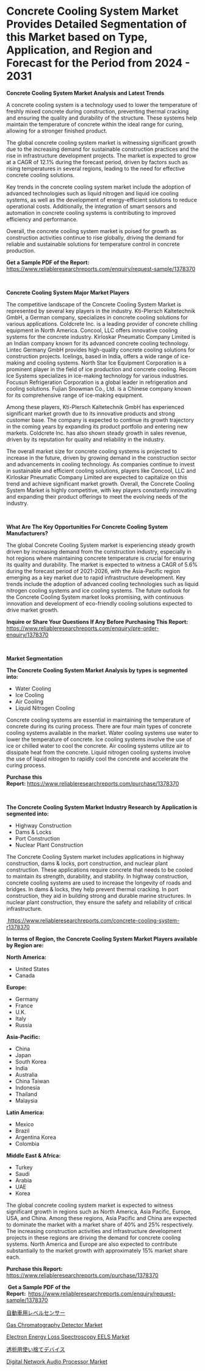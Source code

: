 <p><h1>Concrete Cooling System Market Provides Detailed Segmentation of this Market based on Type, Application, and Region and Forecast for the Period from 2024 - 2031</h1></p><p><strong>Concrete Cooling System Market Analysis and Latest Trends</strong></p>
<p><p>A concrete cooling system is a technology used to lower the temperature of freshly mixed concrete during construction, preventing thermal cracking and ensuring the quality and durability of the structure. These systems help maintain the temperature of concrete within the ideal range for curing, allowing for a stronger finished product.</p><p>The global concrete cooling system market is witnessing significant growth due to the increasing demand for sustainable construction practices and the rise in infrastructure development projects. The market is expected to grow at a CAGR of 12.1% during the forecast period, driven by factors such as rising temperatures in several regions, leading to the need for effective concrete cooling solutions.</p><p>Key trends in the concrete cooling system market include the adoption of advanced technologies such as liquid nitrogen and liquid ice cooling systems, as well as the development of energy-efficient solutions to reduce operational costs. Additionally, the integration of smart sensors and automation in concrete cooling systems is contributing to improved efficiency and performance.</p><p>Overall, the concrete cooling system market is poised for growth as construction activities continue to rise globally, driving the demand for reliable and sustainable solutions for temperature control in concrete production.</p></p>
<p><strong>Get a Sample PDF of the Report:&nbsp;</strong> <a href="https://www.reliableresearchreports.com/enquiry/request-sample/1378370">https://www.reliableresearchreports.com/enquiry/request-sample/1378370</a></p>
<p>&nbsp;</p>
<p><strong>Concrete Cooling System Major Market Players</strong></p>
<p><p>The competitive landscape of the Concrete Cooling System Market is represented by several key players in the industry. Kti-Plersch Kaltetechnik GmbH, a German company, specializes in concrete cooling solutions for various applications. Coldcrete Inc. is a leading provider of concrete chilling equipment in North America. Concool, LLC offers innovative cooling systems for the concrete industry. Kirloskar Pneumatic Company Limited is an Indian company known for its advanced concrete cooling technology. Lintec Germany GmbH provides high-quality concrete cooling solutions for construction projects. Icelings, based in India, offers a wide range of ice-making and cooling systems. North Star Ice Equipment Corporation is a prominent player in the field of ice production and concrete cooling. Recom Ice Systems specializes in ice-making technology for various industries. Focusun Refrigeration Corporation is a global leader in refrigeration and cooling solutions. Fujian Snowman Co., Ltd. is a Chinese company known for its comprehensive range of ice-making equipment.</p><p>Among these players, Kti-Plersch Kaltetechnik GmbH has experienced significant market growth due to its innovative products and strong customer base. The company is expected to continue its growth trajectory in the coming years by expanding its product portfolio and entering new markets. Coldcrete Inc. has also shown steady growth in sales revenue, driven by its reputation for quality and reliability in the industry.</p><p>The overall market size for concrete cooling systems is projected to increase in the future, driven by growing demand in the construction sector and advancements in cooling technology. As companies continue to invest in sustainable and efficient cooling solutions, players like Concool, LLC and Kirloskar Pneumatic Company Limited are expected to capitalize on this trend and achieve significant market growth. Overall, the Concrete Cooling System Market is highly competitive, with key players constantly innovating and expanding their product offerings to meet the evolving needs of the industry.</p></p>
<p>&nbsp;</p>
<p><strong>What Are The Key Opportunities For Concrete Cooling System Manufacturers?</strong></p>
<p><p>The global Concrete Cooling System market is experiencing steady growth driven by increasing demand from the construction industry, especially in hot regions where maintaining concrete temperature is crucial for ensuring its quality and durability. The market is expected to witness a CAGR of 5.6% during the forecast period of 2021-2026, with the Asia-Pacific region emerging as a key market due to rapid infrastructure development. Key trends include the adoption of advanced cooling technologies such as liquid nitrogen cooling systems and ice cooling systems. The future outlook for the Concrete Cooling System market looks promising, with continuous innovation and development of eco-friendly cooling solutions expected to drive market growth.</p></p>
<p><strong>Inquire or Share Your Questions If Any Before Purchasing This Report:</strong> <a href="https://www.reliableresearchreports.com/enquiry/pre-order-enquiry/1378370">https://www.reliableresearchreports.com/enquiry/pre-order-enquiry/1378370</a></p>
<p>&nbsp;</p>
<p><strong>Market Segmentation</strong></p>
<p><strong>The Concrete Cooling System Market Analysis by types is segmented into:</strong></p>
<p><ul><li>Water Cooling</li><li>Ice Cooling</li><li>Air Cooling</li><li>Liquid Nitrogen Cooling</li></ul></p>
<p><p>Concrete cooling systems are essential in maintaining the temperature of concrete during its curing process. There are four main types of concrete cooling systems available in the market. Water cooling systems use water to lower the temperature of concrete. Ice cooling systems involve the use of ice or chilled water to cool the concrete. Air cooling systems utilize air to dissipate heat from the concrete. Liquid nitrogen cooling systems involve the use of liquid nitrogen to rapidly cool the concrete and accelerate the curing process.</p></p>
<p><strong>Purchase this Report:&nbsp;</strong><a href="https://www.reliableresearchreports.com/purchase/1378370">https://www.reliableresearchreports.com/purchase/1378370</a></p>
<p>&nbsp;</p>
<p><strong>The Concrete Cooling System Market Industry Research by Application is segmented into:</strong></p>
<p><ul><li>Highway Construction</li><li>Dams & Locks</li><li>Port Construction</li><li>Nuclear Plant Construction</li></ul></p>
<p><p>The Concrete Cooling System market includes applications in highway construction, dams & locks, port construction, and nuclear plant construction. These applications require concrete that needs to be cooled to maintain its strength, durability, and stability. In highway construction, concrete cooling systems are used to increase the longevity of roads and bridges. In dams & locks, they help prevent thermal cracking. In port construction, they aid in building strong and durable marine structures. In nuclear plant construction, they ensure the safety and reliability of critical infrastructure.</p></p>
<p><a href="https://www.reliableresearchreports.com/concrete-cooling-system-r1378370">&nbsp;https://www.reliableresearchreports.com/concrete-cooling-system-r1378370</a></p>
<p><strong>In terms of Region, the Concrete Cooling System Market Players available by Region are:</strong></p>
<p>
    <p> <strong> North America: </strong>
        <ul>
            <li>United States</li>
            <li>Canada</li>
        </ul>
        </p> 
    <p> <strong> Europe: </strong>
        <ul>
            <li>Germany</li>
            <li>France</li>
            <li>U.K.</li>
            <li>Italy</li>
            <li>Russia</li>
        </ul>
        </p> 
    <p> <strong> Asia-Pacific: </strong>
        <ul>
            <li>China</li>
            <li>Japan</li>
            <li>South Korea</li>
            <li>India</li>
            <li>Australia</li>
            <li>China Taiwan</li>
            <li>Indonesia</li>
            <li>Thailand</li>
            <li>Malaysia</li>
        </ul>
        </p> 
    <p> <strong> Latin America: </strong>
        <ul>
            <li>Mexico</li>
            <li>Brazil</li>
            <li>Argentina Korea</li>
            <li>Colombia</li>
        </ul>
        </p> 
    <p> <strong> Middle East & Africa: </strong>
        <ul>
            <li>Turkey</li>
            <li>Saudi</li>
            <li>Arabia</li>
            <li>UAE</li>
            <li>Korea</li>
        </ul>
    </p>
    </p>
<p><p>The global concrete cooling system market is expected to witness significant growth in regions such as North America, Asia Pacific, Europe, USA, and China. Among these regions, Asia Pacific and China are expected to dominate the market with a market share of 40% and 25% respectively. The increasing construction activities and infrastructure development projects in these regions are driving the demand for concrete cooling systems. North America and Europe are also expected to contribute substantially to the market growth with approximately 15% market share each.</p></p>
<p><strong>Purchase this Report: </strong><a href="https://www.reliableresearchreports.com/purchase/1378370">https://www.reliableresearchreports.com/purchase/1378370</a></p>
<p>&nbsp;<strong>Get a Sample PDF of the Report:&nbsp;&nbsp;</strong><a href="https://www.reliableresearchreports.com/enquiry/request-sample/1378370">https://www.reliableresearchreports.com/enquiry/request-sample/1378370</a></p>
<p><strong></strong></p>
<p><p><a href="https://medium.com/@bonniehoppe1/%E8%87%AA%E5%8B%95%E8%BB%8A%E7%94%A8%E3%83%AC%E3%83%99%E3%83%AB%E3%82%BB%E3%83%B3%E3%82%B5%E3%83%BC%E3%81%AE%E5%B8%82%E5%A0%B4%E8%A6%8F%E6%A8%A1%E3%81%8C-%E3%82%B0%E3%83%AD%E3%83%BC%E3%83%90%E3%83%AB%E7%94%A3%E6%A5%AD%E3%81%AB%E3%81%8A%E3%81%91%E3%82%8B%E6%9C%80%E9%81%A9%E3%81%AA%E3%83%9E%E3%83%BC%E3%82%B1%E3%83%86%E3%82%A3%E3%83%B3%E3%82%B0%E3%83%81%E3%83%A3%E3%83%B3%E3%83%8D%E3%83%AB%E3%82%92%E7%A4%BA%E3%81%97%E3%81%A6%E3%81%84%E3%81%BE%E3%81%99-7c51f37b642e">自動車用レベルセンサー</a></p><p><a href="https://github.com/JameTravis/Market-Research-Report-List-4/blob/main/gas-chromatography-detector-market.md">Gas Chromatography Detector Market</a></p><p><a href="https://www.linkedin.com/pulse/electron-energy-loss-spectroscopy-eels-market-size-growth-ljose?trackingId=HrqinBfmNhvP%2F7WYP7P7Vw%3D%3D">Electron Energy Loss Spectroscopy EELS Market</a></p><p><a href="https://github.com/roulaayoub-saad/Market-Research-Report-List-1/blob/main/948647322263.md">透析用使い捨てデバイス</a></p><p><a href="https://www.linkedin.com/pulse/digital-network-audio-processor-market-size-growth-outlook-7f9ae?trackingId=18xtqXk7qA8RcCHVwLAFNA%3D%3D">Digital Network Audio Processor Market</a></p></p>